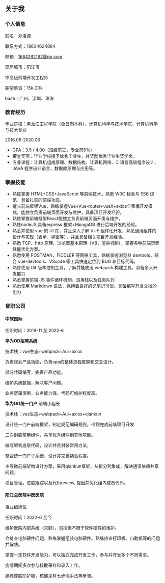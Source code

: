 ## 关于我

### 个人信息

姓名：邓浚源

联系方式：18804624894

邮箱：1664282182@qq.com

现居城市：阳江市

中高级前端开发工程师

期望薪资：15k-20k

base：广州、深圳、珠海

### 教育经历

毕业院校：黑龙江工程学院（全日制本科），计算机科学与技术学院，计算机科学与技术专业

2016.08-2020.06

- GPA：3.5 / 4.00（班级前三，专业前5%）
- 荣誉奖项：毕业学校授予优秀毕业生，并奖励优秀毕业生奖学金。
- 专业课程：计算机组成原理、数据结构、计算机网络、C 语言高级程序设计、JAVA 程序设计语言、数据库原理与应用等。

### 掌握技能

- 熟练掌握 HTML+CSS+JavaScript 等前端技术，熟悉 W3C 标准与 ES6 规范，具备扎实的前端功底。
- 擅长前端框架Vue，熟练掌握Vue+Vue-router+vueX+axios全家桶开发模式，能独立负责前端页面开发与维护，具备项目开发经验。
- 熟练掌握前端框架React能独立负责前端页面开发与维护。
- 熟练nodeJS,具备express 框架+MongoDB 进⾏后端开发的经验。
- 熟悉并使用 vue 的 UI 库，并且深入了解 VUE 组件化开发，熟悉通用组件的设计与实现（表单，弹窗等），并且具备相关项目开发经验。
- 熟悉 TCP、http 原理、浏览器基本原理（V8，渲染机制），掌握多种前端页面性能优化方案。
- 熟悉使用 POSTMAN，FIDDLER 等网络工具，熟练掌握浏览器 devtools，结合 vue-devtools、VScode 等工具快速定位到 BUG 和目标代码。
- 熟练使用 Git 版本控制工具，了解并能使用 webpack 构建工具，具备多人开发能力
- 熟悉掌握前端 JS 事件循环机制、调用栈以及任务队列
- 熟悉使用 Markdown 语法，保持着良好的记笔记习惯。具备编写开发文档的能力

### 曾职公司

#### **中软国际**

任职时间：2019-11 至 2022-6

**华为OD招聘系统** 

技术栈：vue生态+webpack+Aui+axios

负责规划产品功能，负责app的整体流程框架和交互设计。 

部分代码编写，完善产品功能。 

维护系统数据，解决客户问题。 

业务逻辑清晰，业务能力强，代码可维护程度高。 

**华为OD统一门户**  前端小组长

技术栈：vue生态+webpack+Aui+axios+qiankun

设计统一门户前端框架，制定规范编码规则。带领完成前端项目开发

二次封装常用组件，共享优秀组件到其他项目。

编写架构底层代码，设计并且封装常用方法。

整合统一门户子系统，设计并完善耦合程度。

主导微前端架构设计方案，采用qiankun框架，从拆分到集成，解决通讯依赖共享问题。

项目管理，进度跟踪以及代码review, 提出并优化组内成员代码。

#### **阳江总医院中医医院**

事业编岗位

任职时间：2022-6 至今

维护医院内部系统（京颐），包括但不限于软件硬件的维护。 

会排查电脑硬件问题，熟练掌握组装电脑硬件。熟练排查打印机、自助机等的问题并解决。  

掌握一定软件开发能力，可以独立完成开发工作，参与并开发多个不同需求。

疫情期间多次参与核酸采样和录入工作。

熟练穿脱防护服，核酸采样七步洗手法等步骤。 

